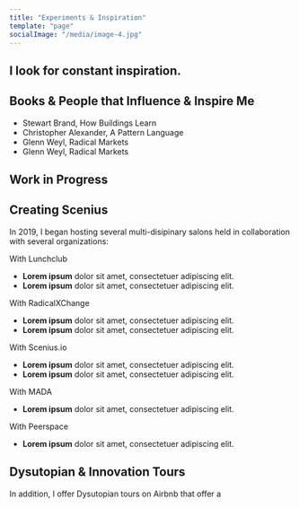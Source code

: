 ```yaml
---
title: "Experiments & Inspiration"
template: "page"
socialImage: "/media/image-4.jpg"
---
```


## I look for constant inspiration.



## Books & People that Influence & Inspire Me

+ Stewart Brand, How Buildings Learn
+ Christopher Alexander, A Pattern Language
+ Glenn Weyl, Radical Markets
+ Glenn Weyl, Radical Markets

## Work in Progress

## Creating Scenius
In 2019, I began hosting several multi-disipinary salons held in collaboration with several organizations:

With Lunchclub
+ **Lorem ipsum** dolor sit amet, consectetuer adipiscing elit.
+ **Lorem ipsum** dolor sit amet, consectetuer adipiscing elit.

With RadicalXChange
+ **Lorem ipsum** dolor sit amet, consectetuer adipiscing elit.
+ **Lorem ipsum** dolor sit amet, consectetuer adipiscing elit.

With Scenius.io
+ **Lorem ipsum** dolor sit amet, consectetuer adipiscing elit.
+ **Lorem ipsum** dolor sit amet, consectetuer adipiscing elit.

With MADA
+ **Lorem ipsum** dolor sit amet, consectetuer adipiscing elit.

With Peerspace
+ **Lorem ipsum** dolor sit amet, consectetuer adipiscing elit.

## Dysutopian & Innovation Tours
In addition, I offer Dysutopian tours on Airbnb that offer a 

